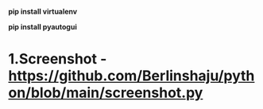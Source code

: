  **pip install virtualenv**
 
 **pip install pyautogui**
# 1.Screenshot - https://github.com/Berlinshaju/python/blob/main/screenshot.py
